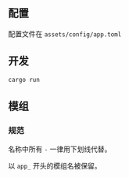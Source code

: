 ## 配置
配置文件在 `assets/config/app.toml`

## 开发
```sh
cargo run
```

## 模组
### 规范
名称中所有 `-` 一律用下划线代替。

以 `app_` 开头的模组名被保留。
